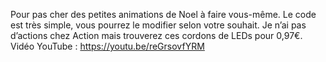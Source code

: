 Pour pas cher des petites animations de Noel à faire vous-même. Le code est très simple, vous pourrez le modifier selon votre souhait.
Je n’ai pas d’actions chez Action mais trouverez ces cordons de LEDs pour 0,97€.
Vidéo YouTube : https://youtu.be/reGrsovfYRM


